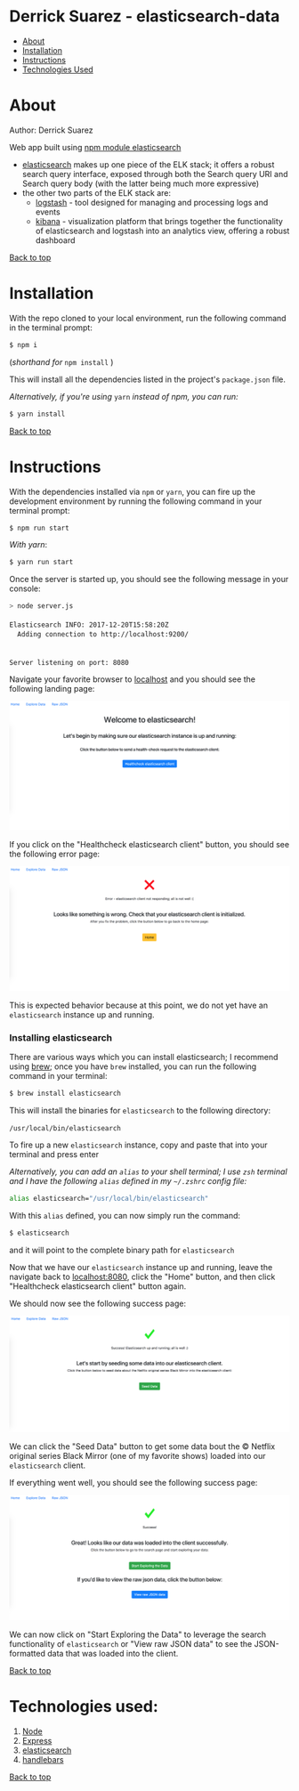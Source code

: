 <a id="top"></a>
# Derrick Suarez - elasticsearch-data

* [About](#about)
* [Installation](#installation)
* [Instructions](#instructions)
* [Technologies Used](#technologies-used)

# <a id="about"></a>About
Author: Derrick Suarez 

Web app built using [npm module elasticsearch](https://www.npmjs.com/package/elasticsearch)

* [elasticsearch](https://www.elastic.co/) makes up one piece of the ELK stack; it offers a robust search query interface, exposed through both the Search query URI and Search query body (with the latter being much more expressive)
* the other two parts of the ELK stack are:
    * [logstash](https://www.elastic.co/products/logstash) - tool designed for managing and processing logs and events
    * [kibana](https://www.elastic.co/products/kibana) - visualization platform that brings together the functionality of elasticsearch and logstash into an analytics view, offering a robust dashboard

[Back to top](#top)

# <a id="installation"></a>Installation
With the repo cloned to your local environment, run the following command in the terminal prompt:
```bash
$ npm i
```
(*shorthand for* `npm install` )

This will install all the dependencies listed in the project's `package.json` file.

*Alternatively, if you're using* `yarn` *instead of npm, you can run:* 
```bash
$ yarn install
```

[Back to top](#top)

# <a id="instructions"></a>Instructions
With the dependencies installed via `npm` or `yarn`, you can fire up the development environment by running the following command in your terminal prompt:
```bash
$ npm run start
```
*With yarn*:
```bash
$ yarn run start
```

Once the server is started up, you should see the following message in your console:
```bash
> node server.js

Elasticsearch INFO: 2017-12-20T15:58:20Z
  Adding connection to http://localhost:9200/
  

Server listening on port: 8080
```

Navigate your favorite browser to [localhost](http://localhost:8080 "http://localhost:8080") and you should see the following landing page:

![elasticsearch-data landing page](https://github.com/dsuare1/elasticsearch-data/blob/master/public/images/elasticsearch-data-landing-page.png?raw=true)

If you click on the "Healthcheck elasticsearch client" button, you should see the following error page:

![elasticsearch-data landing page](https://github.com/dsuare1/elasticsearch-data/blob/master/public/images/elasticsearch-data-error-page.png?raw=true)

This is expected behavior because at this point, we do not yet have an `elasticsearch` instance up and running.

### Installing elasticsearch

There are various ways which you can install elasticsearch; I recommend using [brew](https://brew.sh/); once you have `brew` installed, you can run the following command in your terminal:
```bash
$ brew install elasticsearch
```

This will install the binaries for `elasticsearch` to the following directory:

`/usr/local/bin/elasticsearch`

To fire up a new `elasticsearch` instance, copy and paste that into your terminal and press enter

_Alternatively, you can add an `alias` to your shell terminal; I use `zsh` terminal and I have the following `alias` defined in my `~/.zshrc` config file:_
```bash
alias elasticsearch="/usr/local/bin/elasticsearch"
```
With this `alias` defined, you can now simply run the command:
```bash
$ elasticsearch
```
and it will point to the complete binary path for `elasticsearch`

Now that we have our `elasticsearch` instance up and running, leave the navigate back to [localhost:8080](http://localhost:8080 "http://localhost:8080"), click the "Home" button, and then click "Healthcheck elasticsearch client" button again.

We should now see the following success page:

![elasticsearch-data landing page](https://github.com/dsuare1/elasticsearch-data/blob/master/public/images/elasticsearch-data-success-page.png?raw=true)

We can click the "Seed Data" button to get some data bout the &copy; Netflix original series Black Mirror (one of my favorite shows) loaded into our `elasticsearch` client.

If everything went well, you should see the following success page:

![elasticsearch-data landing page](https://github.com/dsuare1/elasticsearch-data/blob/master/public/images/elasticsearch-data-data-seeded-success.png?raw=true)

We can now click on "Start Exploring the Data" to leverage the search functionality of `elasticsearch` or "View raw JSON data" to see the JSON-formatted data that was loaded into the client.

[Back to top](#top)

# <a id="technologies-used"></a>Technologies used:
1. [Node](https://nodejs.org/en/docs/)
2. [Express](http://expressjs.com/)
3. [elasticsearch](https://www.elastic.co/)
4. [handlebars](http://handlebarsjs.com/)

[Back to top](#top)
